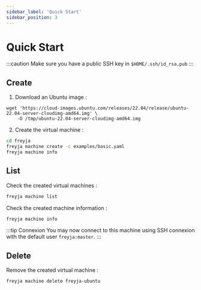 ```yaml
---
sidebar_label: 'Quick Start'
sidebar_position: 3
---
```


# Quick Start

:::caution
Make sure you have a public SSH key in `$HOME/.ssh/id_rsa.pub`
:::

## Create

1. Download an Ubuntu image :

```shell
wget 'https://cloud-images.ubuntu.com/releases/22.04/release/ubuntu-22.04-server-cloudimg-amd64.img' \
    -O /tmp/ubuntu-22.04-server-cloudimg-amd64.img
```

2. Create the virtual machine :

```sh
cd freyja
freyja machine create -c examples/basic.yaml
freyja machine info
```

## List

Check the created virtual machines :

```sh
freyja machine list
```

Check the created machine information :

```sh
freyja machine info
```

:::tip Connexion
You may now connect to this machine using SSH connexion with the default user `freyja:master`.
:::

## Delete

Remove the created virtual machine :

```sh
freyja machine delete freyja-ubuntu
```
